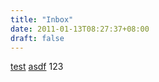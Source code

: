 ```yaml
---
title: "Inbox"
date: 2011-01-13T08:27:37+08:00
draft: false
---
```


[test](/test)
[asdf](asdf)
123
